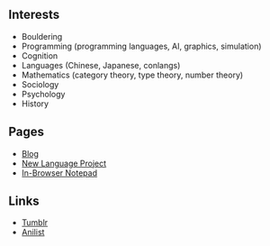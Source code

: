 ## Interests

* Bouldering
* Programming (programming languages, AI, graphics, simulation)
* Cognition
* Languages (Chinese, Japanese, conlangs)
* Mathematics (category theory, type theory, number theory)
* Sociology
* Psychology
* History

## Pages

* [Blog](https://garbaz.github.io/Blog/)
* [New Language Project](https://garbaz.github.io/NewLanguageProject/)
* [In-Browser Notepad](https://garbaz.github.io/inbrowser_notepad/)

## Links

* [Tumblr](https://www.tumblr.com/blog/view/garbazzz)
* [Anilist](https://anilist.co/user/Garbaz/)
